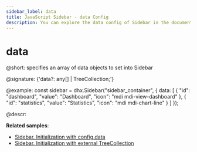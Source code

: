 ```yaml
---
sidebar_label: data
title: JavaScript Sidebar - data Config 
description: You can explore the data config of Sidebar in the documentation of the DHTMLX JavaScript UI library. Browse developer guides and API reference, try out code examples and live demos, and download a free 30-day evaluation version of DHTMLX Suite 7.
---
```


# data

@short: specifies an array of data objects to set into Sidebar

@signature: {'data?: any[] | TreeCollection<ISidebarElement>;'}

@example:
const sidebar = dhx.Sidebar("sidebar_container", {
    data: [
    	{
			"id": "dashboard",
            "value": "Dashboard",
            "icon": "mdi mdi-view-dashboard"
		},
		{
        	"id": "statistics",
        	"value": "Statistics",
        	"icon": "mdi mdi-chart-line"
		}
	]
});

@descr:

**Related samples**:
- [Sidebar. Initialization with config.data](https://snippet.dhtmlx.com/y8y7iw42)
- [Sidebar. Initialization with external TreeCollection](https://snippet.dhtmlx.com/f4wo06yo)

[comment]: # (@related: sidebar/data_loading.md)
